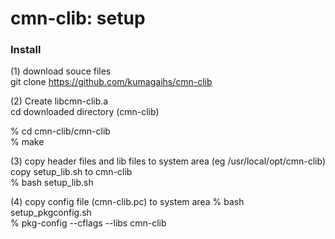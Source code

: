 cmn-clib: setup
===============


### Install  
(1) download souce files  
git clone https://github.com/kumagaihs/cmn-clib  

(2) Create libcmn-clib.a  
cd downloaded directory (cmn-clib)  

% cd cmn-clib/cmn-clib  
% make  

(3) copy header files and lib files to system area 
(eg /usr/local/opt/cmn-clib)  
copy setup_lib.sh to cmn-clib  
% bash setup_lib.sh  

(4) copy config file (cmn-clib.pc) to system area 
% bash setup_pkgconfig.sh  
% pkg-config --cflags --libs cmn-clib  

